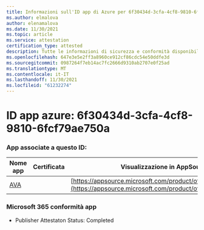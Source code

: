 ```yaml
---
title: Informazioni sull'ID app di Azure per 6f30434d-3cfa-4cf8-9810-6fcf79ae750a
ms.author: elmalova
author: elenamalova
ms.date: 11/30/2021
ms.topic: article
ms.service: attestation
certification_type: attested
description: Tutte le informazioni di sicurezza e conformità disponibili per 6f30434d-3cfa-4cf8-9810-6fcf79ae750a.
ms.openlocfilehash: 647e3e5e2ff3a8960ce912cf86cdc54e50ddfe3d
ms.sourcegitcommit: 0987264f7eb14ac7fc2666d9310ab2707e0f25ad
ms.translationtype: MT
ms.contentlocale: it-IT
ms.lasthandoff: 11/30/2021
ms.locfileid: "61232274"
---
```

# <a name="azure-app-id-6f30434d-3cfa-4cf8-9810-6fcf79ae750a"></a>ID app azure: 6f30434d-3cfa-4cf8-9810-6fcf79ae750a


### <a name="apps-associated-with-this-id"></a>App associate a questo ID:
| **Nome app** | **Certificata** | **Visualizzazione in AppSource** |
|--------------|---------------|-----------------------|
| [AVA](https://docs.microsoft.com/microsoft-365-app-certification/forward/WA104381883) |  | [https://appsource.microsoft.com/product/office/WA104381883](https://appsource.microsoft.com/product/office/WA104381883) |

### <a name="microsoft-365-app-compliance-status"></a>Microsoft 365 conformità app
- Publisher Attestaton Status: Completed
